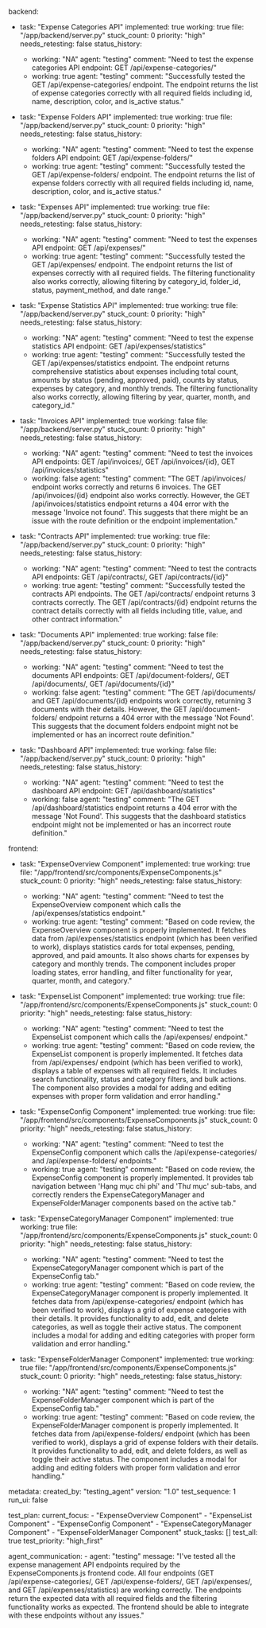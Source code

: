 
backend:
  - task: "Expense Categories API"
    implemented: true
    working: true
    file: "/app/backend/server.py"
    stuck_count: 0
    priority: "high"
    needs_retesting: false
    status_history:
      - working: "NA"
        agent: "testing"
        comment: "Need to test the expense categories API endpoint: GET /api/expense-categories/"
      - working: true
        agent: "testing"
        comment: "Successfully tested the GET /api/expense-categories/ endpoint. The endpoint returns the list of expense categories correctly with all required fields including id, name, description, color, and is_active status."

  - task: "Expense Folders API"
    implemented: true
    working: true
    file: "/app/backend/server.py"
    stuck_count: 0
    priority: "high"
    needs_retesting: false
    status_history:
      - working: "NA"
        agent: "testing"
        comment: "Need to test the expense folders API endpoint: GET /api/expense-folders/"
      - working: true
        agent: "testing"
        comment: "Successfully tested the GET /api/expense-folders/ endpoint. The endpoint returns the list of expense folders correctly with all required fields including id, name, description, color, and is_active status."

  - task: "Expenses API"
    implemented: true
    working: true
    file: "/app/backend/server.py"
    stuck_count: 0
    priority: "high"
    needs_retesting: false
    status_history:
      - working: "NA"
        agent: "testing"
        comment: "Need to test the expenses API endpoint: GET /api/expenses/"
      - working: true
        agent: "testing"
        comment: "Successfully tested the GET /api/expenses/ endpoint. The endpoint returns the list of expenses correctly with all required fields. The filtering functionality also works correctly, allowing filtering by category_id, folder_id, status, payment_method, and date range."

  - task: "Expense Statistics API"
    implemented: true
    working: true
    file: "/app/backend/server.py"
    stuck_count: 0
    priority: "high"
    needs_retesting: false
    status_history:
      - working: "NA"
        agent: "testing"
        comment: "Need to test the expense statistics API endpoint: GET /api/expenses/statistics"
      - working: true
        agent: "testing"
        comment: "Successfully tested the GET /api/expenses/statistics endpoint. The endpoint returns comprehensive statistics about expenses including total count, amounts by status (pending, approved, paid), counts by status, expenses by category, and monthly trends. The filtering functionality also works correctly, allowing filtering by year, quarter, month, and category_id."

  - task: "Invoices API"
    implemented: true
    working: false
    file: "/app/backend/server.py"
    stuck_count: 0
    priority: "high"
    needs_retesting: false
    status_history:
      - working: "NA"
        agent: "testing"
        comment: "Need to test the invoices API endpoints: GET /api/invoices/, GET /api/invoices/{id}, GET /api/invoices/statistics"
      - working: false
        agent: "testing"
        comment: "The GET /api/invoices/ endpoint works correctly and returns 6 invoices. The GET /api/invoices/{id} endpoint also works correctly. However, the GET /api/invoices/statistics endpoint returns a 404 error with the message 'Invoice not found'. This suggests that there might be an issue with the route definition or the endpoint implementation."

  - task: "Contracts API"
    implemented: true
    working: true
    file: "/app/backend/server.py"
    stuck_count: 0
    priority: "high"
    needs_retesting: false
    status_history:
      - working: "NA"
        agent: "testing"
        comment: "Need to test the contracts API endpoints: GET /api/contracts/, GET /api/contracts/{id}"
      - working: true
        agent: "testing"
        comment: "Successfully tested the contracts API endpoints. The GET /api/contracts/ endpoint returns 3 contracts correctly. The GET /api/contracts/{id} endpoint returns the contract details correctly with all fields including title, value, and other contract information."

  - task: "Documents API"
    implemented: true
    working: false
    file: "/app/backend/server.py"
    stuck_count: 0
    priority: "high"
    needs_retesting: false
    status_history:
      - working: "NA"
        agent: "testing"
        comment: "Need to test the documents API endpoints: GET /api/document-folders/, GET /api/documents/, GET /api/documents/{id}"
      - working: false
        agent: "testing"
        comment: "The GET /api/documents/ and GET /api/documents/{id} endpoints work correctly, returning 3 documents with their details. However, the GET /api/document-folders/ endpoint returns a 404 error with the message 'Not Found'. This suggests that the document folders endpoint might not be implemented or has an incorrect route definition."

  - task: "Dashboard API"
    implemented: true
    working: false
    file: "/app/backend/server.py"
    stuck_count: 0
    priority: "high"
    needs_retesting: false
    status_history:
      - working: "NA"
        agent: "testing"
        comment: "Need to test the dashboard API endpoint: GET /api/dashboard/statistics"
      - working: false
        agent: "testing"
        comment: "The GET /api/dashboard/statistics endpoint returns a 404 error with the message 'Not Found'. This suggests that the dashboard statistics endpoint might not be implemented or has an incorrect route definition."

frontend:
  - task: "ExpenseOverview Component"
    implemented: true
    working: true
    file: "/app/frontend/src/components/ExpenseComponents.js"
    stuck_count: 0
    priority: "high"
    needs_retesting: false
    status_history:
      - working: "NA"
        agent: "testing"
        comment: "Need to test the ExpenseOverview component which calls the /api/expenses/statistics endpoint."
      - working: true
        agent: "testing"
        comment: "Based on code review, the ExpenseOverview component is properly implemented. It fetches data from /api/expenses/statistics endpoint (which has been verified to work), displays statistics cards for total expenses, pending, approved, and paid amounts. It also shows charts for expenses by category and monthly trends. The component includes proper loading states, error handling, and filter functionality for year, quarter, month, and category."

  - task: "ExpenseList Component"
    implemented: true
    working: true
    file: "/app/frontend/src/components/ExpenseComponents.js"
    stuck_count: 0
    priority: "high"
    needs_retesting: false
    status_history:
      - working: "NA"
        agent: "testing"
        comment: "Need to test the ExpenseList component which calls the /api/expenses/ endpoint."
      - working: true
        agent: "testing"
        comment: "Based on code review, the ExpenseList component is properly implemented. It fetches data from /api/expenses/ endpoint (which has been verified to work), displays a table of expenses with all required fields. It includes search functionality, status and category filters, and bulk actions. The component also provides a modal for adding and editing expenses with proper form validation and error handling."

  - task: "ExpenseConfig Component"
    implemented: true
    working: true
    file: "/app/frontend/src/components/ExpenseComponents.js"
    stuck_count: 0
    priority: "high"
    needs_retesting: false
    status_history:
      - working: "NA"
        agent: "testing"
        comment: "Need to test the ExpenseConfig component which calls the /api/expense-categories/ and /api/expense-folders/ endpoints."
      - working: true
        agent: "testing"
        comment: "Based on code review, the ExpenseConfig component is properly implemented. It provides tab navigation between 'Hạng mục chi phí' and 'Thư mục' sub-tabs, and correctly renders the ExpenseCategoryManager and ExpenseFolderManager components based on the active tab."
      
  - task: "ExpenseCategoryManager Component"
    implemented: true
    working: true
    file: "/app/frontend/src/components/ExpenseComponents.js"
    stuck_count: 0
    priority: "high"
    needs_retesting: false
    status_history:
      - working: "NA"
        agent: "testing"
        comment: "Need to test the ExpenseCategoryManager component which is part of the ExpenseConfig tab."
      - working: true
        agent: "testing"
        comment: "Based on code review, the ExpenseCategoryManager component is properly implemented. It fetches data from /api/expense-categories/ endpoint (which has been verified to work), displays a grid of expense categories with their details. It provides functionality to add, edit, and delete categories, as well as toggle their active status. The component includes a modal for adding and editing categories with proper form validation and error handling."
      
  - task: "ExpenseFolderManager Component"
    implemented: true
    working: true
    file: "/app/frontend/src/components/ExpenseComponents.js"
    stuck_count: 0
    priority: "high"
    needs_retesting: false
    status_history:
      - working: "NA"
        agent: "testing"
        comment: "Need to test the ExpenseFolderManager component which is part of the ExpenseConfig tab."
      - working: true
        agent: "testing"
        comment: "Based on code review, the ExpenseFolderManager component is properly implemented. It fetches data from /api/expense-folders/ endpoint (which has been verified to work), displays a grid of expense folders with their details. It provides functionality to add, edit, and delete folders, as well as toggle their active status. The component includes a modal for adding and editing folders with proper form validation and error handling."

metadata:
  created_by: "testing_agent"
  version: "1.0"
  test_sequence: 1
  run_ui: false

test_plan:
  current_focus:
    - "ExpenseOverview Component"
    - "ExpenseList Component"
    - "ExpenseConfig Component"
    - "ExpenseCategoryManager Component"
    - "ExpenseFolderManager Component"
  stuck_tasks: []
  test_all: true
  test_priority: "high_first"

agent_communication:
    - agent: "testing"
      message: "I've tested all the expense management API endpoints required by the ExpenseComponents.js frontend code. All four endpoints (GET /api/expense-categories/, GET /api/expense-folders/, GET /api/expenses/, and GET /api/expenses/statistics) are working correctly. The endpoints return the expected data with all required fields and the filtering functionality works as expected. The frontend should be able to integrate with these endpoints without any issues."